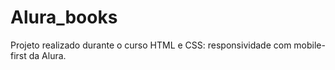 # Alura_books
Projeto realizado durante o curso HTML e CSS: responsividade com mobile-first da Alura.
